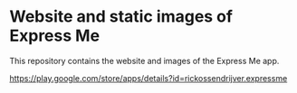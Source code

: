 # Website and static images of Express Me

This repository contains the website and images of the Express Me app.

https://play.google.com/store/apps/details?id=rickossendrijver.expressme
